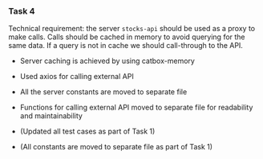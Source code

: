 ### Task 4

Technical requirement: the server `stocks-api` should be used as a proxy
to make calls. Calls should be cached in memory to avoid querying for the
same data. If a query is not in cache we should call-through to the API.

- Server caching is achieved by using catbox-memory

- Used axios for calling external API

- All the server constants are moved to separate file

- Functions for calling external API moved to separate file for readability and maintainability

- (Updated all test cases as part of Task 1)

- (All constants are moved to separate file as part of Task 1)
